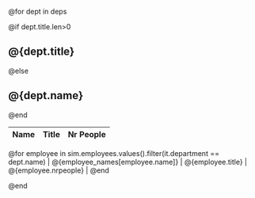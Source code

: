 
@for dept in deps

@if dept.title.len>0
## @{dept.title}
@else
## @{dept.name}
@end

| Name | Title | Nr People |
|------|-------|-------|
@for employee in sim.employees.values().filter(it.department == dept.name)
| @{employee_names[employee.name]} | @{employee.title} | @{employee.nrpeople} |
@end

@end